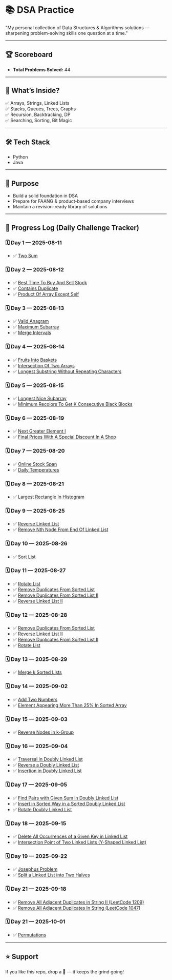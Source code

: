 # 📚 DSA Practice

"My personal collection of Data Structures & Algorithms solutions — sharpening problem-solving skills one question at a time."

---

## 🏆 Scoreboard

- **Total Problems Solved:** 44
  
---

## 📌 What’s Inside?
✅ Arrays, Strings, Linked Lists  
✅ Stacks, Queues, Trees, Graphs  
✅ Recursion, Backtracking, DP  
✅ Searching, Sorting, Bit Magic  

---

## 🛠 Tech Stack
- Python  
- Java  

---

## 🚀 Purpose
- Build a solid foundation in DSA  
- Prepare for FAANG & product-based company interviews  
- Maintain a revision-ready library of solutions  

---

## 📅 Progress Log (Daily Challenge Tracker)

### 🗓 Day 1 — 2025-08-11
- ✅ [Two Sum](https://leetcode.com/problems/two-sum/)

### 🗓 Day 2 — 2025-08-12
- ✅ [Best Time To Buy And Sell Stock](https://leetcode.com/problems/best-time-to-buy-and-sell-stock/)
- ✅ [Contains Duplicate](https://leetcode.com/problems/contains-duplicate/)
- ✅ [Product Of Array Except Self](https://leetcode.com/problems/product-of-array-except-self/)

### 🗓 Day 3 — 2025-08-13
- ✅ [Valid Anagram](https://leetcode.com/problems/valid-anagram/)
- ✅ [Maximum Subarray](https://leetcode.com/problems/maximum-subarray/description/)
- ✅ [Merge Intervals](https://leetcode.com/problems/merge-intervals/)

### 🗓 Day 4 — 2025-08-14
- ✅ [Fruits Into Baskets](https://leetcode.com/problems/fruit-into-baskets/)
- ✅ [Intersection Of Two Arrays](https://leetcode.com/problems/intersection-of-two-arrays/)
- ✅ [Longest Substring Without Repeating Characters](https://leetcode.com/problems/longest-substring-without-repeating-characters/)

### 🗓 Day 5 — 2025-08-15
- ✅ [Longest Nice Subarray](https://leetcode.com/problems/longest-nice-subarray/)
- ✅ [Minimum Recolors To Get K Consecutive Black Blocks](https://leetcode.com/problems/minimum-recolors-to-get-k-consecutive-black-blocks/)

### 🗓 Day 6 — 2025-08-19
- ✅ [Next Greater Element I](https://leetcode.com/problems/next-greater-element-i/)
- ✅ [Final Prices With A Special Discount In A Shop](https://leetcode.com/problems/final-prices-with-a-special-discount-in-a-shop/description/)

### 🗓 Day 7 — 2025-08-20
- ✅ [Online Stock Span](https://leetcode.com/problems/online-stock-span/description/)
- ✅ [Daily Temperatures](https://leetcode.com/problems/daily-temperatures/)

### 🗓 Day 8 — 2025-08-21
- ✅ [Largest Rectangle In Histogram](https://leetcode.com/problems/largest-rectangle-in-histogram/)

### 🗓 Day 9 — 2025-08-25
- ✅ [Reverse Linked List](https://leetcode.com/problems/reverse-linked-list/)
- ✅ [Remove Nth Node From End Of Linked List](https://leetcode.com/problems/remove-nth-node-from-end-of-list/description/)

### 🗓 Day 10 — 2025-08-26
- ✅ [Sort List](https://leetcode.com/problems/sort-list/)

### 🗓 Day 11 — 2025-08-27
- ✅ [Rotate List](https://leetcode.com/problems/rotate-list/)
- ✅ [Remove Duplicates From Sorted List](https://leetcode.com/problems/remove-duplicates-from-sorted-list/)
- ✅ [Remove Duplicates From Sorted List II](https://leetcode.com/problems/remove-duplicates-from-sorted-list-ii/)
- ✅ [Reverse Linked List II](https://leetcode.com/problems/reverse-linked-list-ii/)

### 🗓 Day 12 — 2025-08-28
- ✅ [Remove Duplicates From Sorted List](https://leetcode.com/problems/remove-duplicates-from-sorted-list/)
- ✅ [Reverse Linked List II](https://leetcode.com/problems/reverse-linked-list-ii/)
- ✅ [Remove Duplicates From Sorted List II](https://leetcode.com/problems/remove-duplicates-from-sorted-list-ii/)
- ✅ [Rotate List](https://leetcode.com/problems/rotate-list/)

### 🗓 Day 13 — 2025-08-29
- ✅ [Merge k Sorted Lists](https://leetcode.com/problems/merge-k-sorted-lists/)

### 🗓 Day 14 — 2025-09-02
- ✅ [Add Two Numbers](https://leetcode.com/problems/add-two-numbers/)  
- ✅ [Element Appearing More Than 25% In Sorted Array](https://leetcode.com/problems/element-appearing-more-than-25-in-sorted-array/)

### 🗓 Day 15 — 2025-09-03
- ✅ [Reverse Nodes in k-Group](https://leetcode.com/problems/reverse-nodes-in-k-group/)

### 🗓 Day 16 — 2025-09-04
- ✅ [Traversal in Doubly Linked List](https://www.geeksforgeeks.org/doubly-linked-list/)  
- ✅ [Reverse a Doubly Linked List](https://www.geeksforgeeks.org/reverse-a-doubly-linked-list/)  
- ✅ [Insertion in Doubly Linked List](https://www.geeksforgeeks.org/doubly-linked-list-insertion-at-given-position/)

### 🗓 Day 17 — 2025-09-05
- ✅ [Find Pairs with Given Sum in Doubly Linked List](https://www.geeksforgeeks.org/find-pairs-with-given-sum-in-doubly-linked-list/)  
- ✅ [Insert in Sorted Way in a Sorted Doubly Linked List](https://www.geeksforgeeks.org/insert-in-sorted-way-in-a-sorted-doubly-linked-list/)  
- ✅ [Rotate Doubly Linked List](https://www.geeksforgeeks.org/rotate-doubly-linked-list-by-p-nodes/)  

### 🗓 Day 18 — 2025-09-15
- ✅ [Delete All Occurrences of a Given Key in Linked List](https://www.geeksforgeeks.org/delete-occurrences-given-key-linked-list/)
- ✅ [Intersection Point of Two Linked Lists (Y-Shaped Linked List)](https://www.geeksforgeeks.org/write-a-function-to-get-the-intersection-point-of-two-linked-lists/)

### 🗓 Day 19 — 2025-09-22
- ✅ [Josephus Problem](https://www.geeksforgeeks.org/josephus-problem/)
- ✅ [Split a Linked List into Two Halves](https://www.geeksforgeeks.org/split-a-circular-linked-list-into-two-halves/)

### 🗓 Day 21 — 2025-09-18
- ✅ [Remove All Adjacent Duplicates in String II (LeetCode 1209)](https://leetcode.com/problems/remove-all-adjacent-duplicates-in-string-ii/)
- ✅ [Remove All Adjacent Duplicates In String (LeetCode 1047)](https://leetcode.com/problems/remove-all-adjacent-duplicates-in-string/)

### 🗓 Day 21 — 2025-10-01
- ✅ [Permutations](https://leetcode.com/problems/permutations/)

  



---

## ⭐ Support
If you like this repo, drop a 🌟 — it keeps the grind going!



